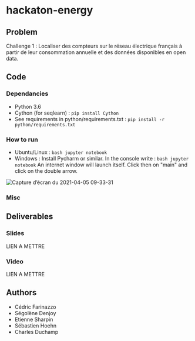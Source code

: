 # hackaton-energy
## Problem
Challenge 1 : Localiser des compteurs sur le réseau électrique français à partir de leur consommation annuelle et des données disponibles en open data.


## Code
### Dependancies
* Python 3.6
* Cython (for seqlearn) : `pip install Cython`
* See requirements in python/requirements.txt : `pip install -r python/requirements.txt`

### How to run
* Ubuntu/Linux : ```bash jupyter notebook```
* Windows : Install Pycharm or similar. In the console write : ```bash jupyter notebook```
An internet window will launch itself. Click then on "main" and click on the double arrow.

![Capture d’écran du 2021-04-05 09-33-31](https://user-images.githubusercontent.com/57793060/113549685-1d3b9380-95f2-11eb-933c-2c76010b3e10.png)

### Misc


## Deliverables
### Slides
LIEN A METTRE

### Video
LIEN A METTRE

## Authors
- Cédric Farinazzo
- Ségolène Denjoy
- Etienne Sharpin
- Sébastien Hoehn
- Charles Duchamp
